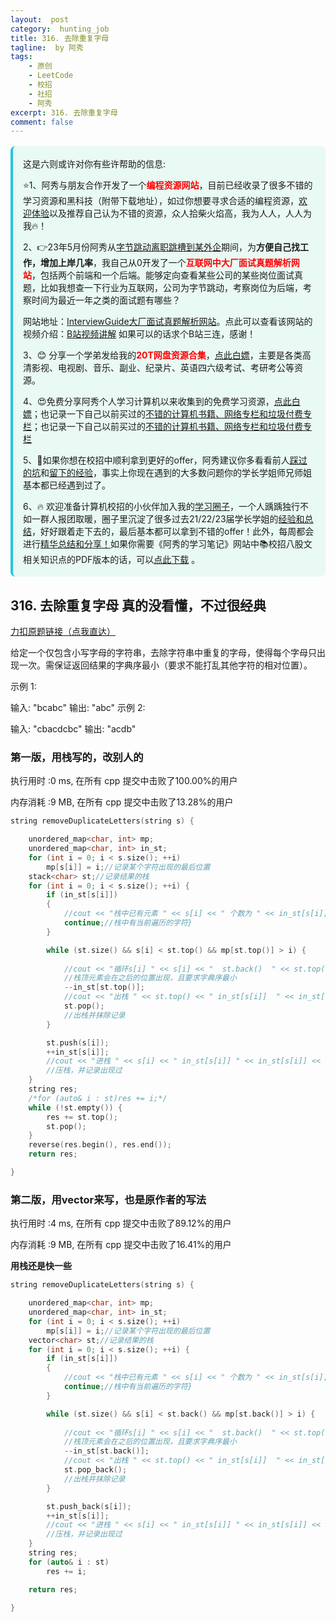 ```yaml
---
layout:  post
category:  hunting_job
title: 316. 去除重复字母
tagline:  by 阿秀
tags:
    - 原创
    - LeetCode
    - 校招
    - 社招
    - 阿秀
excerpt: 316. 去除重复字母
comment: false
---
```




<div style="border-color: #24C6DC;
            background-color: #e9f9f3;         
            margin: 1rem 0;
        padding: .25rem 1rem;
        border-left-width: .3rem;
        border-left-style: solid;
        border-radius: .5rem;
        color: inherit;">
  <p>这是六则或许对你有些许帮助的信息:</p>
<p>⭐️1、阿秀与朋友合作开发了一个<span style="font-weight:bold;color:red">编程资源网站</span>，目前已经收录了很多不错的学习资源和黑科技（附带下载地址），如过你想要寻求合适的编程资源，<a href="https://tools.interviewguide.cn/home" style="text-decoration: underline" target="_blank">欢迎体验</a>以及推荐自己认为不错的资源，众人拾柴火焰高，我为人人，人人为我🔥！</p>  <p>2、👉23年5月份阿秀从<a style="text-decoration: underline" href="https://mp.weixin.qq.com/s?__biz=Mzk0ODU4MzEzMw==&mid=2247512170&idx=1&sn=c4a04a383d2dfdece676b75f17224e78" target="_blank">字节跳动离职跳槽到某外企</a>期间，为<span style="font-weight:bold">方便自己找工作，增加上岸几率</span>，我自己从0开发了一个<span style="font-weight:bold;color:red">互联网中大厂面试真题解析网站</span>，包括两个前端和一个后端。能够定向查看某些公司的某些岗位面试真题，比如我想查一下行业为互联网，公司为字节跳动，考察岗位为后端，考察时间为最近一年之类的面试题有哪些？
<div align="center">
</div>网站地址：<a style="text-decoration: underline" href="https://top.interviewguide.cn/" target="_blank">InterviewGuide大厂面试真题解析网站</a>。点此可以查看该网站的视频介绍：<a style="text-decoration: underline" href="https://www.bilibili.com/video/BV1f94y1C7BL" target="_blank">B站视频讲解</a>   如果可以的话求个B站三连，感谢！
  </p>3、😊
    分享一个学弟发给我的<span style="font-weight:bold;color:red">20T网盘资源合集</span>，<a style="text-decoration: underline" href="https://docs.qq.com/sheet/DY3VPVklVaFFMcUZ4?tab=9h5afr" target="_blank">点此白嫖</a>，主要是各类高清影视、电视剧、音乐、副业、纪录片、英语四六级考试、考研考公等资源。
  </p>
  <p>4、😍免费分享阿秀个人学习计算机以来收集到的免费学习资源，<a style="text-decoration: underline" href="/notes/07-resources/01-free/01-introduce.html" target="_blank">点此白嫖</a>；也记录一下自己以前买过的<a style="text-decoration: underline" href="/notes/07-resources/02-precious.html" target="_blank">不错的计算机书籍、网络专栏和垃圾付费专栏</a>；也记录一下自己以前买过的<a style="text-decoration: underline" href="/notes/07-resources/02-precious.html" target="_blank">不错的计算机书籍、网络专栏和垃圾付费专栏</a>
  </p>
  <p>5、🚀如果你想在校招中顺利拿到更好的offer，阿秀建议你多看看前人<a style="text-decoration: underline" href="https://www.yuque.com/tuobaaxiu/httmmc/npg1k81zeq4wfpyz" target="_blank">踩过的坑</a>和<a style="text-decoration: underline"  target="_blank" href="https://www.yuque.com/tuobaaxiu/httmmc/gge9ppd0mbu2d3dp">留下的经验</a>，事实上你现在遇到的大多数问题你的学长学姐师兄师姐基本都已经遇到过了。
  </p>
  <p>6、🔥 欢迎准备计算机校招的小伙伴加入我的<a  style="text-decoration: underline" href="https://www.yuque.com/tuobaaxiu/httmmc/xg0otqvc17wfx4u9" target="_blank">学习圈子</a>，一个人踽踽独行不如一群人报团取暖，圈子里沉淀了很多过去21/22/23届学长学姐的<a  style="text-decoration: underline" href="https://www.yuque.com/tuobaaxiu/httmmc/gge9ppd0mbu2d3dp" target="_blank">经验和总结</a>，好好跟着走下去的，最后基本都可以拿到不错的offer！此外，每周都会进行<a  style="text-decoration: underline" href="https://www.yuque.com/tuobaaxiu/httmmc/npg1k81zeq4wfpyz" target="_blank">精华总结和分享！</a>如果你需要《阿秀的学习笔记》网站中📚︎校招八股文相关知识点的PDF版本的话，可以<a style="text-decoration: underline" href="https://www.yuque.com/tuobaaxiu/httmmc/qs0yn66apvkzw0ps" target="_blank">点此下载</a> 。</p>   </div>




## 316. 去除重复字母  真的没看懂，不过很经典

[力扣原题链接（点我直达）](https://leetcode-cn.com/problems/remove-duplicate-letters/)

给定一个仅包含小写字母的字符串，去除字符串中重复的字母，使得每个字母只出现一次。需保证返回结果的字典序最小（要求不能打乱其他字符的相对位置）。

示例 1:

输入: "bcabc"
输出: "abc"
示例 2:

输入: "cbacdcbc"
输出: "acdb"





### 第一版，用栈写的，改别人的

执行用时 :0 ms, 在所有 cpp 提交中击败了100.00%的用户

内存消耗 :9 MB, 在所有 cpp 提交中击败了13.28%的用户



```c++
string removeDuplicateLetters(string s) {

	unordered_map<char, int> mp;
	unordered_map<char, int> in_st;
	for (int i = 0; i < s.size(); ++i)
		mp[s[i]] = i;//记录某个字符出现的最后位置
	stack<char> st;//记录结果的栈
	for (int i = 0; i < s.size(); ++i) {
		if (in_st[s[i]])
		{
			//cout << "栈中已有元素 " << s[i] << " 个数为 " << in_st[s[i]] << endl;
			continue;//栈中有当前遍历的字符}
		}

		while (st.size() && s[i] < st.top() && mp[st.top()] > i) {
			
			//cout << "循环s[i] " << s[i] << "  st.back()  " << st.top() << "  mp[st.back()]  " << mp[st.top()] << endl;
			//栈顶元素会在之后的位置出现，且要求字典序最小
			--in_st[st.top()];
			//cout << "出栈 " << st.top() << " in_st[s[i]]  " << in_st[st.top()] << endl;
			st.pop();
			//出栈并抹除记录
		}

		st.push(s[i]);
		++in_st[s[i]];
		//cout << "进栈 " << s[i] << " in_st[s[i]] " << in_st[s[i]] << endl;
		//压栈，并记录出现过
	}
	string res;
	/*for (auto& i : st)res += i;*/
	while (!st.empty()) {
		res += st.top();
		st.pop();
	}
	reverse(res.begin(), res.end());
	return res;

}
```





### 第二版，用vector来写，也是原作者的写法

执行用时 :4 ms, 在所有 cpp 提交中击败了89.12%的用户

内存消耗 :9 MB, 在所有 cpp 提交中击败了16.41%的用户



**用栈还是快一些**

```c++
string removeDuplicateLetters(string s) {

	unordered_map<char, int> mp;
	unordered_map<char, int> in_st;
	for (int i = 0; i < s.size(); ++i)
		mp[s[i]] = i;//记录某个字符出现的最后位置
	vector<char> st;//记录结果的栈
	for (int i = 0; i < s.size(); ++i) {
		if (in_st[s[i]])
		{
			//cout << "栈中已有元素 " << s[i] << " 个数为 " << in_st[s[i]] << endl;
			continue;//栈中有当前遍历的字符}
		}

		while (st.size() && s[i] < st.back() && mp[st.back()] > i) {
			
			//cout << "循环s[i] " << s[i] << "  st.back()  " << st.top() << "  mp[st.back()]  " << mp[st.top()] << endl;
			//栈顶元素会在之后的位置出现，且要求字典序最小
			--in_st[st.back()];
			//cout << "出栈 " << st.top() << " in_st[s[i]]  " << in_st[st.top()] << endl;
			st.pop_back();
			//出栈并抹除记录
		}

		st.push_back(s[i]);
		++in_st[s[i]];
		//cout << "进栈 " << s[i] << " in_st[s[i]] " << in_st[s[i]] << endl;
		//压栈，并记录出现过
	}
	string res;
	for (auto& i : st)
		res += i;

	return res;

}
```

